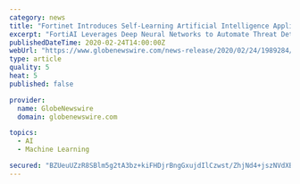 ```yaml
---
category: news
title: "Fortinet Introduces Self-Learning Artificial Intelligence Appliance for Sub-Second Threat Detection"
excerpt: "FortiAI Leverages Deep Neural Networks to Automate Threat Detection and Remediation, Expanding Fortinet’s AI-driven Security Offerings"
publishedDateTime: 2020-02-24T14:00:00Z
webUrl: "https://www.globenewswire.com/news-release/2020/02/24/1989284/0/en/Fortinet-Introduces-Self-Learning-Artificial-Intelligence-Appliance-for-Sub-Second-Threat-Detection.html"
type: article
quality: 5
heat: 5
published: false

provider:
  name: GlobeNewswire
  domain: globenewswire.com

topics:
  - AI
  - Machine Learning

secured: "BZUeuUZzR8SBlm5g2tA3bz+kiFHDjrBngGxujdIlCzwst/ZhjNd4+jszNVdXBQGQ0SpGno8gac4x4RN6pFeLgNNWP401kDbAZUa4NvpKTNBzKI0Zn92lITtEvDKDUikvM8B4tUciu6do9zLAce9IhKQKarXPeoJvZ386uGogepUF1k3UjlN3If7LOQJrLMR5diOMAv2/qWuxX8uc+b0mkrPhrBIXNDxXgleh8fcQt0KNh6B5/9c/3Mc4onlqaG3MoSzk4fIxJuJh6hABHSs/9CD0p6Z2m55AOV1HakfDp8EEpIqiS8FCMhxi5cObySiF;uy3Jj0T4VZ/lM+n1UmMDiQ=="
---
```


